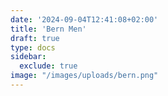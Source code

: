 ```yaml
---
date: '2024-09-04T12:41:08+02:00'
title: 'Bern Men'
draft: true
type: docs
sidebar:
  exclude: true
image: "/images/uploads/bern.png"
---
```

